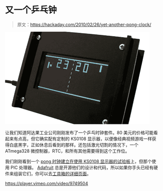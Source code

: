# 又一个乒乓钟

> 原文：<https://hackaday.com/2010/02/26/yet-another-pong-clock/>

![](img/5621755e42de0ec15aab9f88b830e2df.png "adafruit-pong-clock")

让我们知道阿达果工业公司刚刚发布了一个乒乓时钟套件。80 美元的价格可能看起来有点高，但它确实配有定制的 KS0108 显示器，以便像经典视频游戏一样获得白底黑字，正如休息后看到的那样。还包括激光切割的情况下，一个 ATmega328 微控制器，RTC，和所有其他需要得到这个工作位。

我们刚刚看到一个 [pong 时钟建立在使用 KS0108 显示器的试验板](http://hackaday.com/2010/02/22/pic-pong-clock/)上，但那个使用 PIC 处理器。 [Adafruit](http://www.adafruit.com/) 总是开源他们的设计和代码，所以如果你手头已经有硬件来组装它们，你可以去[工具箱的详细页面](http://www.ladyada.net/make/monochron/)。

<https://player.vimeo.com/video/9749504>

</div> </body> </html>